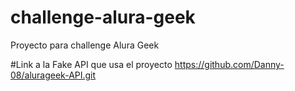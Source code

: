 # challenge-alura-geek
Proyecto para challenge Alura Geek

#Link a la Fake API que usa el proyecto
https://github.com/Danny-08/alurageek-API.git

